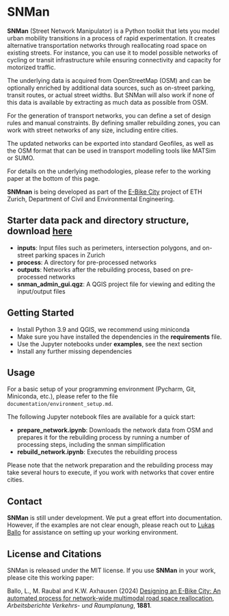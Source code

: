 # SNMan

**SNMan** (Street Network Manipulator) is a Python toolkit that lets you model urban mobility transitions in
a process of rapid experimentation. 
It creates alternative transportation networks through reallocating road space on existing streets. 
For instance, you can use it to model possible networks of cycling or transit infrastructure while ensuring
connectivity and capacity for motorized traffic.

The underlying data is acquired from OpenStreetMap (OSM) and can be optionally enriched by additional data sources,
such as on-street parking, transit routes, or actual street widths.
But SNMan will also work if none of this data is available by extracting as much data as possible from OSM.

For the generation of transport networks, you can define a set of design rules and manual constraints.
By defining smaller rebuilding zones, you can work with street networks of any size, including entire cities.

The updated networks can be exported into standard Geofiles, as well as the OSM format that can be used in
transport modelling tools like MATSim or SUMO.

For details on the underlying methodologies, please refer to the working paper at the bottom of this page.

**SNMnan** is being developed as part of the [E-Bike City](https://ebikecity.baug.ethz.ch/en/) project of
ETH Zurich, Department of Civil and Environmental Engineering.


## Starter data pack and directory structure, download [here](https://polybox.ethz.ch/index.php/s/Uf7LOFrGj3n27oT)

  * **inputs**: Input files such as perimeters, intersection polygons, and
    on-street parking spaces in Zurich
  * **process**: A directory for pre-processed networks
  * **outputs**: Networks after the rebuilding process, based on pre-processed networks
  * **snman_admin_gui.qgz**: A QGIS project file for viewing and editing the input/output files


## Getting Started


  * Install Python 3.9 and QGIS, we recommend using miniconda
  * Make sure you have installed the dependencies in the **requirements** file.
  * Use the Jupyter notebooks under **examples**, see the next section
  * Install any further missing dependencies


## Usage

For a basic setup of your programming environment (Pycharm, Git, Miniconda, etc.), please refer to the file
`documentation/environment_setup.md`.

The following Jupyter notebook files are available for a quick start:
  * **prepare_network.ipynb**: Downloads the network data from OSM and prepares it for the rebuilding process
    by running a number of processing steps, including the snman simplification
  * **rebuild_network.ipynb**: Executes the rebuilding process

Please note that the network preparation and the rebuilding process may take several hours to execute,
if you work with networks that cover entire cities.


## Contact

**SNMan** is still under development. We put a great effort into documentation. However, if the examples are not
clear enough, please reach out to
[Lukas Ballo](https://www.ivt.ethz.ch/personen/profil.lukas-ballo.html)
for assistance on setting up your working environment.


## License and Citations

SNMan is released under the MIT license. If you use **SNMan** in your work, please cite this working paper:

Ballo, L., M. Raubal and K.W. Axhausen (2024)
[Designing an E-Bike City: An automated process for network-wide multimodal road space reallocation](
https://www.research-collection.ethz.ch/handle/20.500.11850/679713),
*Arbeitsberichte Verkehrs- und Raumplanung*,  **1881**.
